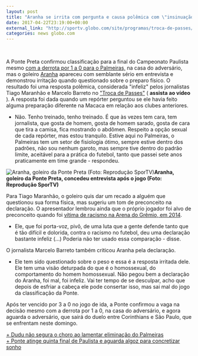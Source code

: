 ```yaml
---
layout: post
title: "Aranha se irrita com pergunta e causa polêmica com \"insinuação\" sobre gays"
date: 2017-04-22T23:19:00+00:00
external_link: "http://sportv.globo.com/site/programas/troca-de-passes/noticia/2017/04/aranha-se-irrita-com-pergunta-e-causa-polemica-com-insinuacao-sobre-gays.html"
categories: news globo.com
---
```

&nbsp;

A Ponte Preta confirmou classificação para a final do Campeonato Paulista mesmo [com a derrota por 1 a 0 para o Palmeiras,](http://globoesporte.globo.com/sp/futebol/campeonato-paulista/jogo/22-04-2017/palmeiras-ponte-preta/) na casa do adversário, mas o goleiro [Aranha](http://globoesporte.globo.com/atleta/aranha.html) apareceu com semblante sério em entrevista e demonstrou irritação quando questionado sobre o preparo físico. O resultado foi uma resposta polêmica, considerada "infeliz" pelos jornalistas Tiago Maranhão e Marcelo Barreto no ["Troca de Passes"](http://sportv.globo.com/site/programas/troca-de-passes/) ( **assista ao vídeo** ). A resposta foi dada quando um repórter perguntou se ele havia feito alguma preparação diferente na Macaca em relação aos clubes anteriores.&nbsp;

- Não. Tenho treinado, tenho treinado. É que às vezes tem cara, tem jornalista, que gosta de homem, gosta de homem sarado, gosta de cara que tira a camisa, fica mostrando o abdômen. Respeito a opção sexual de cada repórter, mas estou tranquilo. Estive aqui no Palmeiras, o Palmeiras tem um setor de fisiologia ótimo, sempre estive dentro dos padrões, não sou nenhum garoto, mas sempre tive dentro do padrão limite, aceitável para a prática do futebol, tanto que passei sete anos praticamente em time grande - respondeu.

 ![Aranha, goleiro da Ponte Preta (Foto: Reprodução SporTV)](http://s2.glbimg.com/UVCLTUbvgyj_nBcNW2D8xfGm2bw=/484x0:1055x756/300x397/s.glbimg.com/es/ge/f/original/2017/04/22/aranha.png "Aranha, goleiro da Ponte Preta (Foto: Reprodução SporTV)")**Aranha, goleiro da Ponte Preta, concedeu entrevista após o jogo (Foto: Reprodução SporTV)**

Para Tiago Maranhão, o goleiro quis dar um recado a alguém que questionou sua forma física, mas sugeriu um tom de preconceito na declaração. O apresentador lembrou ainda que o próprio jogador foi alvo de preconceito quando foi [vítima de racismo na Arena do Grêmio, em 2014](http://globoesporte.globo.com/sp/santos-e-regiao/futebol/times/santos/noticia/2014/08/racismo-grupo-de-gremistas-tira-aranha-do-serio-sou-negao-sim.html).

- Ele, que foi porta-voz, pivô, de uma luta que a gente defende tanto que é tão difícil e dolorida, contra o racismo no futebol, deu uma declaração bastante infeliz (...) Poderia não ter usado essa comparação - disse.&nbsp;

O jornalista Marcelo Barreto também criticou Aranha pela declaração.

- Ele tem sido questionado sobre o peso e essa é a resposta irritada dele. Ele tem uma visão deturpada do que é o homossexual, do comportamento do homem homossexual. Não pegou bem a declaração do Aranha, foi mal, foi infeliz. Vai ter tempo de se desculpar, acho que depois de esfriar a cabeça ele pode consertar isso, mas sai mal do jogo da classificação da Ponte.&nbsp;

Após ter vencido por 3 a 0 no jogo de ida, a Ponte confirmou a vaga na decisão mesmo com a derrota por 1 a 0, na casa do adversário, e agora aguarda o adversário, que sairá do duelo entre Corinthians e São Paulo, que se enfrentam neste domingo.&nbsp;

[+&nbsp;Dudu não segura o choro ao lamentar eliminação do Palmeiras](http://sportv.globo.com/site/programas/troca-de-passes/noticia/2017/04/dudu-nao-segura-o-choro-ao-lamentar-eliminacao-do-palmeiras-e-triste.html)  
[+&nbsp;Ponte atinge quinta final de Paulista e aguarda algoz para concretizar sonho](http://globoesporte.globo.com/sp/campinas-e-regiao/futebol/times/ponte-preta/noticia/2017/04/ponte-atinge-quinta-final-de-paulista-e-aguarda-algoz-para-concretizar-sonho.html)

